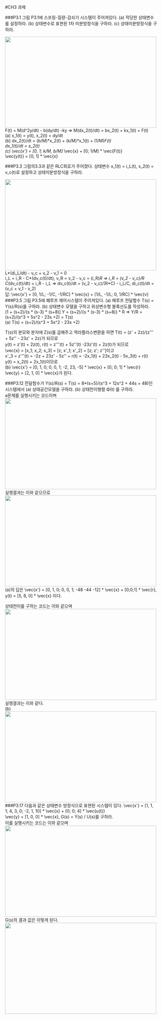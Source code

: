 #CH3 과제

###P3.1 그림 P3.1에 스프링-질량-감쇠기 시스템이 주어져있다. (a) 적당한 상태변수를 설정하라. (b) 상태변수로 표현된 1차 미분방정식을 구하라. (c) 상태미분방정식을 구하라.  

<img align="left" width="500" height="300" src="https://postfiles.pstatic.net/MjAyNTEwMTJfOTIg/MDAxNzYwMjUyNzc5NTI0.t4mTuSZDcyGpxDQ3vZ4tSYqhK5dorLBNuvKi_hckmDcg.zOaT9f5_fDyIBzJ1unn0unuxpaXyyLGfGKa8wk1gI1Ag.PNG/image.png?type=w773"><br>  
  
  
F(t) = M(d^2y/dt) - b(dy/dt) -ky => M(dx_2(t)/dt) = bx_2(t) + kx_1(t) + F(t)  
(a) x_1(t) = y(t), x_2(t) = dy/dt  
(b) dx_2(t)/dt = (b/M)*x_2(t) + (k/M)*x_1(t) + (1/M)*F(t)  
    dx_1(t)/dt = x_2(t)  
(c) \vec{x'} = [0, 1; k/M, b/M]* \vec{x} + [0; 1/M] * \vec{F(t)}  
  \vec{y(t)} = [0, 1] * \vec{x}<br>

  
###P3.3 그림의3.3과 같은 RLC회로가 주어졌다. 상태변수 x_1(t) = i_L(t), x_2(t) = v_c(t)로 설정하고 상태미분방정식을 구하라.  
  
<img align="left" width="500" height="300" src="https://postfiles.pstatic.net/MjAyNTEwMTJfMTEz/MDAxNzYwMjUyNzk1MTMy.oJHbmt2fa_RWt6dsUj7Ehs84Kcb9sKcz624U41unUuQg.yb3GOzzYnzexJeHYb87YRGNyylWkWNMb0MgE3QHnDtIg.PNG/image.png?type=w773"><br>
  
L*(di_L/dt) - v_c + v_2 - v_1 = 0  
i_L = i_R - C*(dv_c(t)/dt), v_R = v_2 - v_c = (i_R)*R => i_R = (v_2 - v_c)/R  
C*(dv_c(t)/dt) = i_R - i_L => dv_c(t)/dt = (v_2 - v_c)/(R*C) - i_L/C, di_c(t)/dt = (v_c + v_1 - v_2)  
답: \vec{x'} = [0, 1/L; -1/C, -1/RC] * \vec{x} + [1/L, -1/L; 0, 1/RC] * \vec{v}<br>
###P3.5 그림 P3.5에 폐루프 제어시스템이 주어져있다. (a) 페루프 전달함수 T(s) = Y(s)/R(s)를 구하라. (b) 상태변수 모델을 구하고 위상변수형 블록선도를 작성하라.  
(1 + (s+2)/{s * (s-3) * (s+8)] Y = (s+2)/{s * (s-3) * (s+8)} * R => Y/R = (s+2)/(s^3 + 5s^2 - 23s +2) = T(s)  
(a) T(s) = (s+2)/(s^3 + 5s^2 - 23s +2)  

T(s)의 분모와 분자에 Z(s)를 곱해주고 역라플라스변환을 하면 T(t) = (z' + 2z)/(z''' + 5z'' - 23z' + 2z)가 되므로  
y(t) = z'(t) + 2z(t), r(t) = z'''(t) + 5z''(t) -23z'(t) + 2z(t)가 되므로  
\vec{x} = [x_1; x_2; x_3] = [z; x'_1; x'_2] = [z; z'; z'']이고  
x'_3 = z'''(t) = -2z + 23z' - 5z'' + r(t) = -2x_1(t) + 23x_2(t) - 5x_3(t) + r(t)  
y(t) = x_2(t) + 2x_1(t)이므로  
(b) \vec{x'} = [0, 1, 0; 0, 0, 1; -2, 23, -5] * \vec{x} + [0; 0; 1] * \vec{r}  
\vec{y} = [2, 1, 0] * \vec{x}가 된다.<br>  

  
###P3.12 전달함수가 Y(s)/R(s) = T(s) = 8*(s+5)/(s^3 + 12s^2 + 44s + 48)인 시스템에서 (a) 상태공간모델을 구하라. (b) 상태천이행렬 Φ(t) 를 구하라.  
a문제를 실행시키는 코드이며  
<img align="left" width="500" height="300" src="https://postfiles.pstatic.net/MjAyNTEwMTJfMTQy/MDAxNzYwMjU2MDkwODgy.QVKePq8rz_L_Bfk-bms9dSCX6fL4cLg-fyoSVeVWFAkg.K_hywO-1MP_RgeC7y38qFARp6zwXbxBDPZcAo9_r3mEg.PNG/image.png?type=w773">  
  
실행결과는 이와 같으므로  
<img align="left" width="500" height="300" src="https://postfiles.pstatic.net/MjAyNTEwMTJfMjg1/MDAxNzYwMjU2MTE1OTY2.xKb8QpP5iPYjEV2gfae1ZNfTN1UE8fAXEvWtnJ8N8Akg.iOfZri-WaDufO91MuUDmKlY65i02EN1ywy5ccFl0fbsg.PNG/image.png?type=w773">  
(a)의 답은 \vec{x'} = [0, 1, 0; 0, 0, 1; -48 -44 -12] * \vec{x} + [0;0;1] * \vec{r},  
y(t) = [5, 8, 0] * \vec{x} 이다.  
  
상태천이를 구하는 코드는 이와 같으며  
<img align="left" width="500" height="300" src="https://postfiles.pstatic.net/MjAyNTEwMTJfMTIg/MDAxNzYwMjU2NjExOTI0.rmFARDLyojk0M7ui0M3uV-Ef8N3Nje0CISC7bMraPj8g.LKko2TIdeCeDQI-0LP0H5oyHxTTyU1XI_0Ah-fcQsR8g.PNG/image.png?type=w773">  
  
실행결과는 이와 같다.  
(b) <img align="left" width="500" height="300" src="https://postfiles.pstatic.net/MjAyNTEwMTJfMjg0/MDAxNzYwMjU2NjQ1Mzky.dC1RzvZvoH_2AtGw0T4lkf49refs135ik3J4T-t-yecg.2QzrJE_DsIaWe6VUtYlraIOIBhpN2RbQPPlFKpetxo8g.PNG/image.png?type=w773">  
  
###P3.17 다음과 같은 상태변수 방정식으로 표현된 시스템이 있다.  \vec{x'} = [1, 1, 1; 4, 3, 0; -2, 1, 10] * \vec{x} + [0; 0; 4] * \vec{u(t)}  
\vec{y} = [1, 0, 0] * \vec{x}, G(s) = Y(s) / U(s)를 구하라.  
이를 실행시키는 코드는 이와 같으며  
<img align="left" width="500" height="300" src="https://postfiles.pstatic.net/MjAyNTEwMTJfMTY4/MDAxNzYwMjU3MDI5NDUz.qgL_koPzS0uKBfIt9bKYjuW9ADr3RkbgGCVwdvaip9wg.ET3alscUPJaDvSfXoXK6zbbiGbnnFrXSLEtvFvum_rYg.PNG/image.png?type=w773">  

G(s)의 결과 값은 이렇게 된다.  
<img align="left" width="500" height="300" src="https://postfiles.pstatic.net/MjAyNTEwMTJfMTgg/MDAxNzYwMjU3MDQ2NzYz.khnw7bQP89p_nkTymCjVGwqYzsoco4dxhMix_J5tKyQg.io3nx5J443Z47nadsq7LICX4tD7S29H0juMAM2QXGJ4g.PNG/image.png?type=w773"> 
